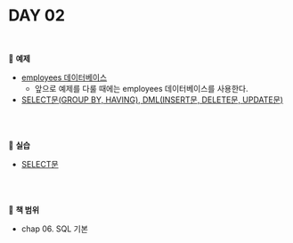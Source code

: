 # DAY 02

<br>

:milky_way: **예제**
- [employees 데이터베이스](./employees_db) 
    - 앞으로 예제를 다룰 때에는 employees 데이터베이스를 사용한다.
- [SELECT문(GROUP BY, HAVING), DML(INSERT문, DELETE문, UPDATE문)](./day_02.sql)
<br>
<br>

:milky_way: **실습**
- [SELECT문](./day_02_practice.sql)

<br>
<br>

:milky_way: **책 범위**
- chap 06. SQL 기본